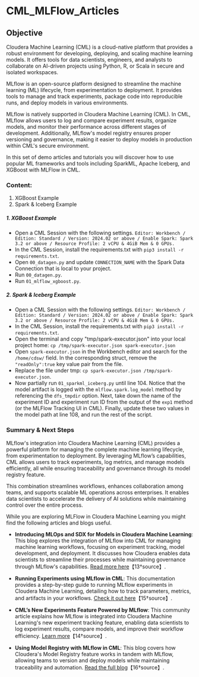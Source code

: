 # CML_MLFlow_Articles

## Objective

Cloudera Machine Learning (CML) is a cloud-native platform that provides a robust environment for developing, deploying, and scaling machine learning models. It offers tools for data scientists, engineers, and analysts to collaborate on AI-driven projects using Python, R, or Scala in secure and isolated workspaces.

MLflow is an open-source platform designed to streamline the machine learning (ML) lifecycle, from experimentation to deployment. It provides tools to manage and track experiments, package code into reproducible runs, and deploy models in various environments.

MLflow is natively supported in Cloudera Machine Learning (CML). In CML, MLflow allows users to log and compare experiment results, organize models, and monitor their performance across different stages of development. Additionally, MLflow's model registry ensures proper versioning and governance, making it easier to deploy models in production within CML's secure environment.

In this set of demo articles and tutorials you will discover how to use popular ML frameworks and tools including SparkML, Apache Iceberg, and XGBoost with MLFlow in CML.

### Content:

1. XGBoost Example
2. Spark & Iceberg Example

##### 1. XGBoost Example

* Open a CML Session with the following settings. ```Editor: Workbench / Edition: Standard / Version: 2024.02 or above / Enable Spark: Spark 3.2 or above / Resource Profile: 2 vCPU & 4GiB Mem & 0 GPUs.```
* In the CML Session, install the requirements.txt with ```pip3 install -r requirements.txt```.
* Open ```00_datagen.py``` and update ```CONNECTION_NAME``` with the Spark Data Connection that is local to your project.
* Run ```00_datagen.py```.
* Run ```01_mlflow_xgboost.py```.

##### 2. Spark & Iceberg Example

* Open a CML Session with the following settings. ```Editor: Workbench / Edition: Standard / Version: 2024.02 or above / Enable Spark: Spark 3.2 or above / Resource Profile: 2 vCPU & 4GiB Mem & 0 GPUs.```
* In the CML Session, install the requirements.txt with ```pip3 install -r requirements.txt```.
* Open the terminal and copy "tmp/spark-executor.json" into your local project home: ```cp /tmp/spark-executor.json spark-executor.json```
* Open ```spark-executor.json``` in the Workbench editor and search for the ```/home/cdsw/``` field. In the corresponding struct, remove the ```"readOnly":true``` key value pair from the file.
* Replace the file under tmp: ```cp spark-executor.json /tmp/spark-executor.json```.
* Now partially run ```01_sparkml_iceberg.py``` until line 104. Notice that the model artifact is logged with the ```mlflow.spark.log_model``` method by referencing the ```dfs_tmpdir``` option. Next, take down the name of the experiment ID and experiment run ID from the output of the ```exp1``` method (or the MLFlow Tracking UI in CML). Finally, update these two values in the model path at line 108, and run the rest of the script.  

### Summary & Next Steps

MLflow's integration into Cloudera Machine Learning (CML) provides a powerful platform for managing the complete machine learning lifecycle, from experimentation to deployment. By leveraging MLflow’s capabilities, CML allows users to track experiments, log metrics, and manage models efficiently, all while ensuring traceability and governance through its model registry feature.

This combination streamlines workflows, enhances collaboration among teams, and supports scalable ML operations across enterprises. It enables data scientists to accelerate the delivery of AI solutions while maintaining control over the entire process.

While you are exploring MLFlow in Cloudera Machine Learning you might find the following articles and blogs useful.

- **Introducing MLOps and SDX for Models in Cloudera Machine Learning**: This blog explores the integration of MLflow into CML for managing machine learning workflows, focusing on experiment tracking, model development, and deployment. It discusses how Cloudera enables data scientists to streamline their processes while maintaining governance through MLflow's capabilities. [Read more here](https://blog.cloudera.com/introducing-mlops-and-sdx-for-models-in-cloudera-machine-learning)【13†source】.

- **Running Experiments using MLflow in CML**: This documentation provides a step-by-step guide to running MLflow experiments in Cloudera Machine Learning, detailing how to track parameters, metrics, and artifacts in your workflows. [Check it out here](https://docs.cloudera.com/machine-learning/cloud/experiments/topics/ml-exp-v2-run-exp-mlflow.html)【15†source】.

- **CML’s New Experiments Feature Powered by MLflow**: This community article explains how MLflow is integrated into Cloudera Machine Learning's new experiment tracking feature, enabling data scientists to log experiment results, compare models, and improve their workflow efficiency. [Learn more](https://community.cloudera.com/t5/Community-Articles/CML-s-new-Experiments-feature-powered-by-MLflow-enables-data/ta-p/358684)【14†source】.

- **Using Model Registry with MLflow in CML**: This blog covers how Cloudera's Model Registry feature works in tandem with MLflow, allowing teams to version and deploy models while maintaining traceability and automation. [Read the full blog](https://community.cloudera.com/t5/Community-Articles/How-to-use-Model-Registry-on-Cloudera-Machine-Learning/ta-p/379812)【16†source】.
